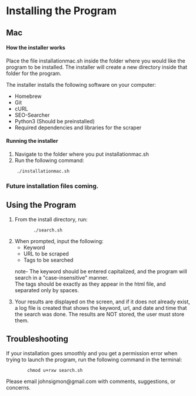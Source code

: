 #    Installing the Program
##           Mac
#### How the installer works
<p>
    Place the file installationmac.sh inside the folder
    where you would like the program to be installed. 
    The installer will create a new directory inside that
    folder for the program.
</p>
<p>
    The installer installs the following software on your 
    computer:
    <ul>
        <li>Homebrew</li>
        <li>Git</li>
        <li>cURL</li>
        <li>SEO-Searcher</li>
        <li>Python3 (Should be preinstalled)</li>
        <li>Required dependencies and libraries for the scraper</li>
    </ul>
</p>

#### Running the installer
<ol>
    <li>Navigate to the folder where you put installationmac.sh</li>
    <li>Run the following command:</li>
</ol>

```
    ./installationmac.sh
```

### Future installation files coming.

##        Using the Program

<p>
   <ol>
       <li>From the install directory, run:
          
           ./search.sh
   </li>
       <li> When prompted, input the following:
           <ul>
               <li>Keyword</li>
               <li>URL to be scraped</li>
               <li>Tags to be searched</li>
           </ul>
           <p>    
                note- The keyword should be entered capitalized, and the program will search in a "case-insensitive" manner. <br>The tags should be exactly as they appear in the html file, and separated only by spaces.
           </p>
       </li>
       <li>Your results are displayed on the screen, and if it does not already exist, a log file is created that shows the keyword, url, and date and time that the search was done. The results are NOT stored, the user must store them.
       </li>
   </ol>
</p>

## Troubleshooting

<p>
    If your installation goes smoothly and you get a permission error when trying to launch the program, run the following command in the terminal:
</p>

```
        chmod u+rxw search.sh
```

<p>
    Please email johnsigmon@gmail.com with comments, suggestions, or concerns.
</p>
